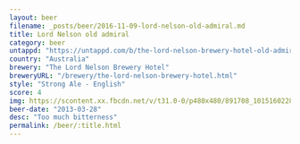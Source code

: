 ```yaml
---
layout: beer
filename: _posts/beer/2016-11-09-lord-nelson-old-admiral.md
title: Lord Nelson old admiral
category: beer
untappd: "https://untappd.com/b/the-lord-nelson-brewery-hotel-old-admiral/45881"
country: "Australia"
brewery: "The Lord Nelson Brewery Hotel"
breweryURL: "/brewery/the-lord-nelson-brewery-hotel.html"
style: "Strong Ale - English"
score: 4
img: https://scontent.xx.fbcdn.net/v/t31.0-0/p480x480/891708_10151602281008745_1009725075_o.jpg?_nc_cat=111&_nc_ohc=ZKEdXGWn6sQAQkkENKD6TJ-0z1epSgxgAdyfiZtTHct8waKwYAulExIEQ&_nc_ht=scontent.xx&oh=1108c823240f44251499943ad0b972f7&oe=5E821394
beer-date: "2013-03-28"
desc: "Too much bitterness"
permalink: /beer/:title.html
---
```

